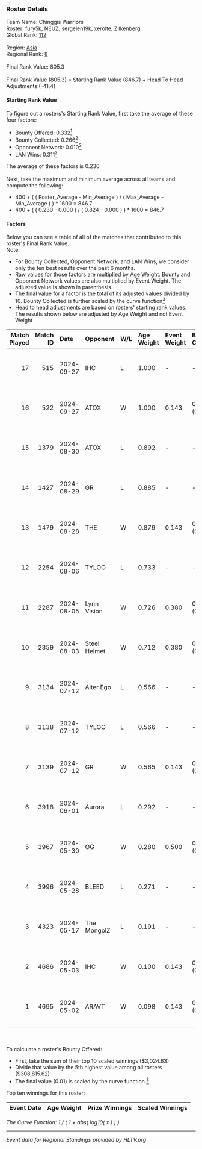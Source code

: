 ### Roster Details<br />
Team Name: Chinggis Warriors<br />
Roster: fury5k, NEUZ, sergelen19k, xerolte, Zilkenberg<br />
Global Rank: [112](../../standings_global_2024_10_15.md)<br />
<br />
Region: [Asia]( ../../standings_asia_2024_10_15.md)<br />
Regional Rank: [8]( ../../standings_asia_2024_10_15.md)<br />
<br />
Final Rank Value:  805.3<br />
<br />
Final Rank Value (805.3) = Starting Rank Value (846.7) + Head To Head Adjustments (-41.4)<br />

#### Starting Rank Value<br />
To figure out a rosters's Starting Rank Value, first take the average of these four factors:<br />
- Bounty Offered: 0.332[<sup>1</sup>](#table2)
- Bounty Collected: 0.266[<sup>2</sup>](#table1)
- Opponent Network: 0.010[<sup>2</sup>](#table1)
- LAN Wins: 0.311[<sup>2</sup>](#table1)

The average of these factors is 0.230<br />
<br />
Next, take the maximum and minimum average across all teams and compute the following:<br />
- 400 + ( ( Roster_Average - Min_Average ) / ( Max_Average - Min_Average ) ) * 1600 = 846.7
- 400 + ( ( 0.230 - 0.000 ) / ( 0.824 - 0.000 ) ) * 1600 = 846.7


#### Factors<br />
Below you can see a table of all of the matches that contributed to this roster's Final Rank Value.<br />
Note:<br />

- For Bounty Collected, Opponent Network, and LAN Wins, we consider only the ten best results over the past 6 months.
- Raw values for those factors are multiplied by Age Weight. Bounty and Opponent Network values are also multiplied by Event Weight. The adjusted value is shown in parenthesis.
- The final value for a factor is the total of its adjusted values divided by 10. Bounty Collected is further scaled by the curve function[<sup>3</sup>](#curveFunction)
- Head to head adjustments are based on rosters' starting rank values. The results shown below are adjusted by Age Weight and not Event Weight
<span id="table1"></span><br />


| Match Played | Match ID | Date       | Opponent     | W/L | Age Weight | Event Weight | Bounty Collected | Opponent Network | LAN Wins  | H2H Adj. | Roster                                         |
| -: | -: | :- | :- | :- | :- | :- | :- | :- | :- | -: | :- |
|           17 |      515 | 2024-09-27 | IHC          | L   | 1.000      | -            | -                | -                | -         |   -21.66 | fury5k, NEUZ, sergelen19k, xerolte, Zilkenberg |
|           16 |      522 | 2024-09-27 | ATOX         | W   | 1.000      | 0.143        | 0.023 (0.003)    | 0.248 (0.035)    | 1 (1.000) |    19.98 | fury5k, NEUZ, sergelen19k, xerolte, Zilkenberg |
|           15 |     1379 | 2024-08-30 | ATOX         | L   | 0.892      | -            | -                | -                | -         |    -9.71 | fury5k, NEUZ, sergelen19k, xerolte, Zilkenberg |
|           14 |     1427 | 2024-08-29 | GR           | L   | 0.885      | -            | -                | -                | -         |   -19.99 | fury5k, NEUZ, sergelen19k, xerolte, Zilkenberg |
|           13 |     1479 | 2024-08-28 | THE          | W   | 0.879      | 0.143        | 0.000 (0.000)    | 0.088 (0.011)    | 0 (0.000) |     4.15 | fury5k, NEUZ, sergelen19k, xerolte, Zilkenberg |
|           12 |     2254 | 2024-08-06 | TYLOO        | L   | 0.733      | -            | -                | -                | -         |    -9.79 | fury5k, NEUZ, starDUST, xerolte, Zilkenberg    |
|           11 |     2287 | 2024-08-05 | Lynn Vision  | W   | 0.726      | 0.380        | 0.044 (0.012)    | 0.124 (0.034)    | 1 (0.726) |    12.23 | fury5k, NEUZ, starDUST, xerolte, Zilkenberg    |
|           10 |     2359 | 2024-08-03 | Steel Helmet | W   | 0.712      | 0.380        | 0.000 (0.000)    | 0.029 (0.008)    | 1 (0.712) |     1.74 | fury5k, NEUZ, starDUST, xerolte, Zilkenberg    |
|            9 |     3134 | 2024-07-12 | Alter Ego    | L   | 0.566      | -            | -                | -                | -         |   -15.12 | fury5k, NEUZ, starDUST, xerolte, Zilkenberg    |
|            8 |     3138 | 2024-07-12 | TYLOO        | L   | 0.566      | -            | -                | -                | -         |    -8.50 | fury5k, NEUZ, starDUST, xerolte, Zilkenberg    |
|            7 |     3139 | 2024-07-12 | GR           | W   | 0.565      | 0.143        | 0.003 (0.000)    | 0.127 (0.010)    | 0 (0.000) |     4.59 | fury5k, NEUZ, starDUST, xerolte, Zilkenberg    |
|            6 |     3918 | 2024-06-01 | Aurora       | L   | 0.292      | -            | -                | -                | -         |    -1.04 | fury5k, NEUZ, starDUST, xerolte, Zilkenberg    |
|            5 |     3967 | 2024-05-30 | OG           | W   | 0.280      | 0.500        | 0.012 (0.002)    | 0.001 (0.000)    | 1 (0.280) |     2.34 | fury5k, NEUZ, starDUST, xerolte, Zilkenberg    |
|            4 |     3996 | 2024-05-28 | BLEED        | L   | 0.271      | -            | -                | -                | -         |    -1.61 | fury5k, NEUZ, starDUST, xerolte, Zilkenberg    |
|            3 |     4323 | 2024-05-17 | The MongolZ  | L   | 0.191      | -            | -                | -                | -         |    -0.04 | fury5k, NEUZ, starDUST, xerolte, Zilkenberg    |
|            2 |     4686 | 2024-05-03 | IHC          | W   | 0.100      | 0.143        | 0.000 (0.000)    | 0.218 (0.003)    | 1 (0.100) |     0.83 | fury5k, NEUZ, starDUST, xerolte, Zilkenberg    |
|            1 |     4695 | 2024-05-02 | ARAVT        | W   | 0.098      | 0.143        | 0.000 (0.000)    | 0.000 (0.000)    | 1 (0.098) |     0.23 | fury5k, NEUZ, starDUST, xerolte, Zilkenberg    |

<br />
<span id="table2"></span><br />
To calculate a roster's Bounty Offered:<br />

- First, take the sum of their top 10 scaled winnings ($3,024.63)
- Divide that value by the 5th highest value among all rosters ($308,815.62)
- The final value (0.01) is scaled by the curve function.[<sup>3</sup>](#curveFunction)

Top ten winnings for this roster:<br />

| Event Date | Age Weight | Prize Winnings | Scaled Winnings |
| :- | -: | :- | :- |


<span id="curveFunction"></span>_The Curve Function: 1 / ( 1 + abs( log10( x ) ) )_<br />

---
_Event data for Regional Standings provided by HLTV.org_<br />
